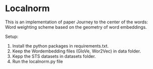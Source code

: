 # Localnorm
This is an implementation of paper Journey to the center of the words: Word weighting scheme based on the geometry of word embeddings.


Setup:
1. Install the python packages in requirements.txt.
2. Keep the Wordembedding files (GloVe, Wor2Vec) in data folder.
3. Kepp the STS datasets in datasets folder.
4. Run the localnorm.py file